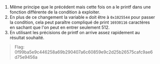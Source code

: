1. Même principe que le précédent mais cette fois on a le printf dans une fonction différente de la condition à exploiter.
2. En plus de ce changement la variable `m` doit être à `0x1025544` pour passer la condition, cela peut paraître compliqué de print `16930116` caractères en sachant que l'on peut en entrer seulement 512.
3. En utilisant les précisions de printf on arrive assez rapidement au résultat souhaité.

> Flag: 0f99ba5e9c446258a69b290407a6c60859e9c2d25b26575cafc9ae6d75e9456a